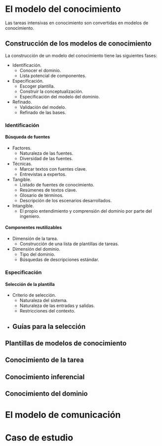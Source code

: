 # El modelo del conocimiento
Las tareas intensivas en conocimiento son convertidas en modelos de conocimiento.
## Construcción de los modelos de conocimiento
La construcción de un modelo del conocimiento tiene las siguientes fases:
- Identificación.
	- Conocer el dominio.
	- Lista potencial de componentes.
- Especificación.
	- Escoger plantilla.
	- Construir la conceptualización.
	- Especificación del modelo del dominio.
- Refinado.
	- Validación del modelo.
	- Refinado de las bases.

### Identificación
#### Búsqueda de fuentes
- Factores.
	- Naturaleza de las fuentes.
	- Diversidad de las fuentes.
- Técnicas.
	- Marcar textos con fuentes clave.
	- Entrevistas a expertos.
- Tangible.
	- Listado de fuentes de conocimiento.
	- Resúmenes de textos clave.
	- Glosario de términos.
	- Descripción de los escenarios desarrollados.
- Intangible.
	- El propio entendimiento y comprensión del dominio por parte del ingeniero.

#### Componentes reutilizables
- Dimensión de la tarea.
	- Construcción de una lista de plantillas de tareas.
- Dimensión del dominio.
	- Tipo del dominio.
	- Búsquedas de descripciones estándar.

### Especificación
#### Selección de la plantilla
- Criterio de selección.
	- Naturaleza del sistema.
	- Naturaleza de las entradas y salidas.
	- Restricciones del contexto.
- Guías para la selección
	- 
## Plantillas de modelos de conocimiento
## Conocimiento de la tarea
## Conocimiento inferencial
## Conocimiento del dominio
# El modelo de comunicación
# Caso de estudio